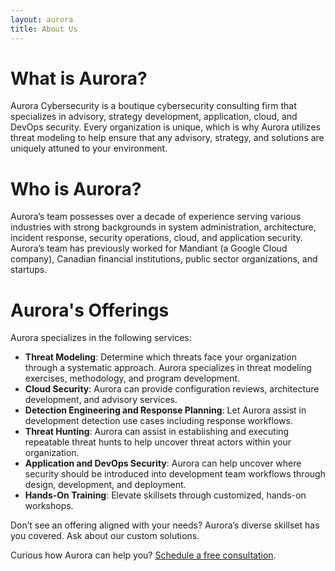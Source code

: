 ```yaml
---
layout: aurora
title: About Us
---
```

# What is Aurora?
Aurora Cybersecurity is a boutique cybersecurity consulting firm that specializes in
advisory, strategy development, application, cloud, and DevOps security. Every
organization is unique, which is why Aurora utilizes threat modeling to help ensure
that any advisory, strategy, and solutions are uniquely attuned to your environment.

# Who is Aurora?
Aurora’s team possesses over a decade of experience serving various industries with strong
backgrounds in system administration, architecture, incident response, security
operations, cloud, and application security. Aurora’s team has previously worked for
Mandiant (a Google Cloud company), Canadian financial institutions, public sector organizations, and startups.

# Aurora's Offerings
Aurora specializes in the following services:
 - **Threat Modeling**: Determine which threats face your organization through a systematic approach. Aurora specializes in threat modeling exercises, methodology, and program development.
 - **Cloud Security**: Aurora can provide configuration reviews, architecture development, and advisory services.
 - **Detection Engineering and Response Planning**: Let Aurora assist in development detection use cases including response workflows.
 - **Threat Hunting**: Aurora can assist in establishing and executing repeatable threat hunts to help uncover threat actors within your organization.
 - **Application and DevOps Security**: Aurora can help uncover where security should be introduced into development team workflows through design, development, and deployment.
 - **Hands-On Training**: Elevate skillsets through customized, hands-on workshops.

Don’t see an offering aligned with your needs? Aurora’s diverse skillset has you covered.
Ask about our custom solutions.

Curious how Aurora can help you? [Schedule a free consultation](https://calendly.com/auroracybersecurity-pm/30min).
